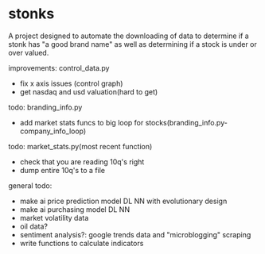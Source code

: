 # stonks
A project designed to automate the downloading of data to determine if a stonk has "a good brand name" as well as determining if a stock is under or over valued.

improvements: control_data.py
 - fix x axis issues (control graph)
 - get nasdaq and usd valuation(hard to get)

todo: branding_info.py
 - add market stats funcs to big loop for stocks(branding_info.py-company_info_loop)

todo: market_stats.py(most recent function)
 - check that you are reading 10q's right
 - dump entire 10q's to a file

general todo:
 - make ai price prediction model DL NN with evolutionary design
 - make ai purchasing model DL NN
 - market volatility data
 - oil data?
 - sentiment analysis?: google trends data and "microblogging" scraping
 - write functions to calculate indicators
